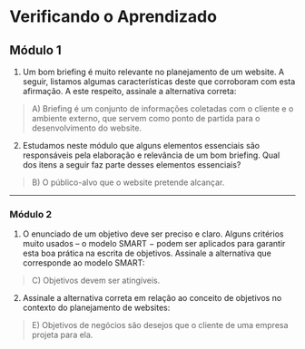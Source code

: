 # Verificando o Aprendizado

## Módulo 1
1. Um bom briefing é muito relevante no planejamento de um website. A seguir, listamos algumas características deste que corroboram com esta afirmação. A este respeito, assinale a alternativa correta:
> A) Briefing é um conjunto de informações coletadas com o cliente e o ambiente externo, que servem como ponto de partida para o desenvolvimento do website.
2. Estudamos neste módulo que alguns elementos essenciais são responsáveis pela elaboração e relevância de um bom briefing. Qual dos itens a seguir faz parte desses elementos essenciais?
> B) O público-alvo que o website pretende alcançar.
---
### Módulo 2
1. O enunciado de um objetivo deve ser preciso e claro. Alguns critérios muito usados – o modelo SMART − podem ser aplicados para garantir esta boa prática na escrita de objetivos. Assinale a alternativa que corresponde ao modelo SMART:
> C) Objetivos devem ser atingíveis.
2. Assinale a alternativa correta em relação ao conceito de objetivos no contexto do planejamento de websites:
> E) Objetivos de negócios são desejos que o cliente de uma empresa projeta para ela.
